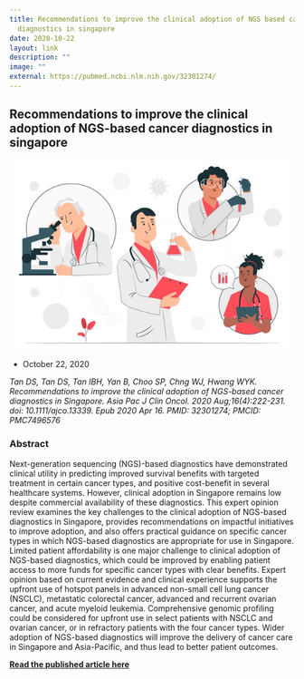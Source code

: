 ```yaml
---
title: Recommendations to improve the clinical adoption of NGS based cancer
  diagnostics in singapore
date: 2020-10-22
layout: link
description: ""
image: ""
external: https://pubmed.ncbi.nlm.nih.gov/32301274/
---
```

Recommendations to improve the clinical adoption of NGS-based cancer diagnostics in singapore
---------------------------------------------------------------------------------------------

![](/images/Resources/Publications/october%2022,%202020.jpg)

*   October 22, 2020
    

_Tan DS, Tan DS, Tan IBH, Yan B, Choo SP, Chng WJ, Hwang WYK. Recommendations to improve the clinical adoption of NGS-based cancer diagnostics in Singapore. Asia Pac J Clin Oncol. 2020 Aug;16(4):222-231. doi: 10.1111/ajco.13339. Epub 2020 Apr 16. PMID: 32301274; PMCID: PMC7496576_

### Abstract

Next-generation sequencing (NGS)-based diagnostics have demonstrated clinical utility in predicting improved survival benefits with targeted treatment in certain cancer types, and positive cost-benefit in several healthcare systems. However, clinical adoption in Singapore remains low despite commercial availability of these diagnostics. This expert opinion review examines the key challenges to the clinical adoption of NGS-based diagnostics in Singapore, provides recommendations on impactful initiatives to improve adoption, and also offers practical guidance on specific cancer types in which NGS-based diagnostics are appropriate for use in Singapore. Limited patient affordability is one major challenge to clinical adoption of NGS-based diagnostics, which could be improved by enabling patient access to more funds for specific cancer types with clear benefits. Expert opinion based on current evidence and clinical experience supports the upfront use of hotspot panels in advanced non-small cell lung cancer (NSCLC), metastatic colorectal cancer, advanced and recurrent ovarian cancer, and acute myeloid leukemia. Comprehensive genomic profiling could be considered for upfront use in select patients with NSCLC and ovarian cancer, or in refractory patients with the four cancer types. Wider adoption of NGS-based diagnostics will improve the delivery of cancer care in Singapore and Asia-Pacific, and thus lead to better patient outcomes.

**[Read the published article here](https://pubmed.ncbi.nlm.nih.gov/32301274/)**